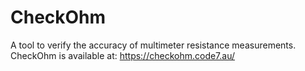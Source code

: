 # CheckOhm
A tool to verify the accuracy of multimeter resistance measurements. CheckOhm is available at: https://checkohm.code7.au/